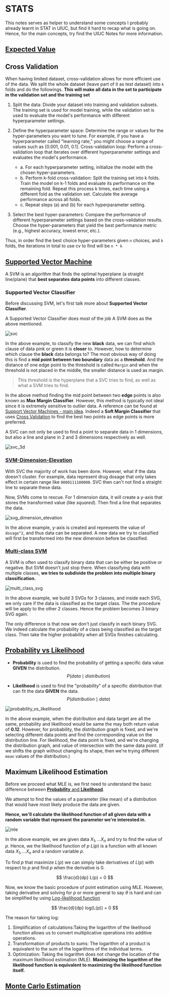 # STATS

This notes serves as helper to understand some concepts I probably already learnt in STAT in UIUC, but find it hard to recap what is going on. Hence, for the main concepts, try find the UIUC Notes for more information. 

## [Expected Value](https://www.youtube.com/results?search_query=expected+value)


## Cross Validation

When having limited dataset, cross-validation allows for more efficient use of the data. We split the whole dataset (leave part of it as test dataset) into `k` folds and do the followings. **This will make all data in the set to participate in the validation set and the training set**


1. Split the data: Divide your dataset into training and validation subsets. The training set is used for model training, while the validation set is used to evaluate the model's performance with different hyperparameter settings.

2. Define the hyperparameter space: Determine the range or values for the hyper-parameters you want to tune. For example, if you have a hyperparameter called "learning rate," you might choose a range of values such as [0.001, 0.01, 0.1].
Cross-validation loop: Perform a cross-validation loop that iterates over different hyperparameter settings and evaluates the model's performance.
    - a. For each hyperparameter setting, initialize the model with the chosen hyper-parameters.
    - b. Perform k-fold cross-validation: Split the training set into k folds. Train the model on k-1 folds and evaluate its performance on the remaining fold. Repeat this process k times, each time using a different fold as the validation set. Calculate the average performance across all folds.
    - c. Repeat steps (a) and (b) for each hyperparameter setting.

3. Select the best hyper-parameters: Compare the performance of different hyperparameter settings based on the cross-validation results. Choose the hyper-parameters that yield the best performance metric (e.g., highest accuracy, lowest error, etc.).

Thus, in order find the best choice hyper-parameters given `n` choices, and `k` folds, the iterations in total to use cv to find will be `n * k`


## [Supported Vector Machine](https://www.youtube.com/watch?v=efR1C6CvhmE)

A SVM is an algorithm that finds the optimal hyperplane (a straight line/plane) that **best separates data points** into different classes.

### Supported Vector Classifier
Before discussing SVM, let's first talk more about **Supported Vector Classifier**.

A Supported Vector Classifier does most of the job A SVM does as the above mentioned. 

![svc](Assets/Screenshot%202023-05-30%20at%2001.37.17.png)

In the above example, to classify the new **black** data, we can find which clause of data pink or green it is **closer** to. However, how to determine which clause the **black** data belongs to? The most obvious way of doing this is find a **mid point between two boundary** data as a **threshold**. And the distance of one edge point to the threshold is called `Margin` and when the threshold is not placed in the middle, the smaller distance is used as margin.

> This threshold is the hyperplane that a SVC tries to find, as well as what a SVM tries to find.


In the above method finding the mid point between two **edge** points is also known as **Max Margin Classifier**. However, this method is typically not ideal since it is extremely sensitive to outlier data. A reference can be found at [Support Vector Machines - main idea](https://youtu.be/efR1C6CvhmE?t=215). Indeed a **Soft Margin Classifier** that uses [Cross Validation](#cross-validation) to find the best two points as edge points is more preferred. 

A SVC can not only be used to find a point to separate data in 1 dimensions, but also a line and plane in 2 and 3 dimensions respectively as well. 

![svc_3d](Assets/Screenshot%202023-05-30%20at%2001.50.50.png)

### [SVM-Dimension-Elevation](https://youtu.be/efR1C6CvhmE?t=742)

With SVC the majority of work has been done. However, what if the data doesn't cluster. For example, data represent drug dosage that only takes effect in certain range like `0000111100000`. SVC then can't not find a straight line to separate these data. 

Now, SVMs come to rescue. For 1 dimension data, it will create a y-axis that stores the transformed value (like *squared*). Then find a line that separates the data.

![svg_dimension_elevation](Assets/Screenshot%202023-05-30%20at%2001.57.02.png)

In the above example, y-axis is created and represents the value of `dosage^2`, and thus data can be separated. A new data we try to classified will first be transformed into the new dimension before be classified.

### [Multi-class SVM](https://www.youtube.com/watch?v=zK2-ngR9w2Q)

A SVM is often used to classify binary data that can be either be positive or negative. But SVM doesn't just stop there. When classifying data with multiple classes, **we tries to subdivide the problem into multiple binary classification.**

![multi_class_svg](Assets/Screenshot%202023-05-30%20at%2002.02.34.png)

In the above example, we build 3 SVGs for 3 classes, and inside each SVG, we only care if the data is classified as the target class. The the procedure will be apply to the other 2 classes. Hence the problem becomes 3 binary SVG again. 

The only difference is that now we don't just classify in each binary SVG. We indeed calculate the probability of a class being classified as the target class. Then take the higher probability when all SVGs finishes calculating.


## [Probability vs Likelihood](https://www.youtube.com/watch?v=pYxNSUDSFH4)

* **Probability** is used to find the probability of getting a specific data value **GIVEN** the distribution.
$$
P(data \mid distribution)
$$

* **Likelihood** is used to find the "probability" of a specific distribution that can fit the data **GIVEN** the data.
$$
P(distribution \mid data)
$$

![probability_vs_likelihood](Assets/Screenshot%202023-05-30%20at%2018.02.26.png)

In the above example, when the distribution and data target are all the same, probability and likelihood would be same the may both return value of **0.12**. However, for probability, the distribution graph is fixed, and we're selecting different data points and find the corresponding value on the distribution line. 
For likelihood, the data point is fixed, and we're changing the distribution graph, and value of intersection with the same data point. (if we shifts the graph without changing its shape, then we're trying different `mean` values of the distribution.)

## Maximum Likelihood Estimation

Before we proceed what MLE is, we first need to understand the basic difference between [**Probability** and **Likelihood**](#probability-vs-likelihood).

We attempt to find the values of a parameter (like mean) of a distribution that would have most likely produce the data are given. 

**Hence, we'll calculate the likelihood function of all given data with a random variable that represent the parameter we're interested in.**

![mle](Assets/IMG_217609DA838E-1.jpeg)

In the above example, we are given data $X_1,...X_n$ and try to find the value of $p$. Hence, we the likelihood function of $p$ $L(p)$ is a function with all known data $X_1, ...X_n$ and a random variable $p$. 

To find $p$ that maximize $L(p)$ we can simply take derivatives of $L(p)$ with respect to $p$ and find $p$ when the derivative is 0.

$$
\frac{d}{dp} L(p) = 0
$$

Now, we know the basic procedure of point estimation using MLE. However, taking derivative and solving for $p$ or more general to say $\theta$ is hard and can be simplified by using [Log-likelihood function](https://www.youtube.com/watch?v=ddqny3aZNPY)

$$
\frac{d}{dp} log(L(p)) = 0
$$

The reason for taking log:

1. Simplification of calculations:Taking the logarithm of the likelihood function allows us to convert multiplicative operations into additive operations. 
2. Transformation of products to sums: The logarithm of a product is equivalent to the sum of the logarithms of the individual terms.
3. Optimization: Taking the logarithm does not change the location of the maximum likelihood estimation (MLE). **Maximizing the logarithm of the likelihood function is equivalent to maximizing the likelihood function itself.**

## [Monte Carlo Estimation](https://www.youtube.com/watch?v=7ESK5SaP-bc)